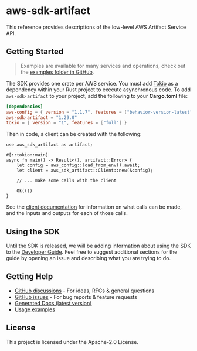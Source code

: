# aws-sdk-artifact

This reference provides descriptions of the low-level AWS Artifact Service API.

## Getting Started

> Examples are available for many services and operations, check out the
> [examples folder in GitHub](https://github.com/awslabs/aws-sdk-rust/tree/main/examples).

The SDK provides one crate per AWS service. You must add [Tokio](https://crates.io/crates/tokio)
as a dependency within your Rust project to execute asynchronous code. To add `aws-sdk-artifact` to
your project, add the following to your **Cargo.toml** file:

```toml
[dependencies]
aws-config = { version = "1.1.7", features = ["behavior-version-latest"] }
aws-sdk-artifact = "1.29.0"
tokio = { version = "1", features = ["full"] }
```

Then in code, a client can be created with the following:

```rust,no_run
use aws_sdk_artifact as artifact;

#[::tokio::main]
async fn main() -> Result<(), artifact::Error> {
    let config = aws_config::load_from_env().await;
    let client = aws_sdk_artifact::Client::new(&config);

    // ... make some calls with the client

    Ok(())
}
```

See the [client documentation](https://docs.rs/aws-sdk-artifact/latest/aws_sdk_artifact/client/struct.Client.html)
for information on what calls can be made, and the inputs and outputs for each of those calls.

## Using the SDK

Until the SDK is released, we will be adding information about using the SDK to the
[Developer Guide](https://docs.aws.amazon.com/sdk-for-rust/latest/dg/welcome.html). Feel free to suggest
additional sections for the guide by opening an issue and describing what you are trying to do.

## Getting Help

* [GitHub discussions](https://github.com/awslabs/aws-sdk-rust/discussions) - For ideas, RFCs & general questions
* [GitHub issues](https://github.com/awslabs/aws-sdk-rust/issues/new/choose) - For bug reports & feature requests
* [Generated Docs (latest version)](https://awslabs.github.io/aws-sdk-rust/)
* [Usage examples](https://github.com/awslabs/aws-sdk-rust/tree/main/examples)

## License

This project is licensed under the Apache-2.0 License.

